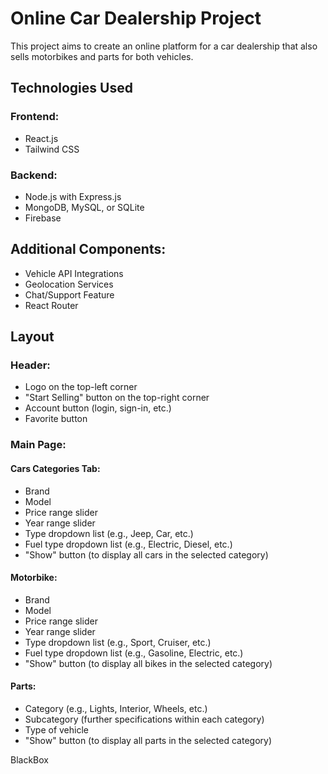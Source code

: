 # Online Car Dealership Project

This project aims to create an online platform for a car dealership that also sells motorbikes and parts for both vehicles.

## Technologies Used

### Frontend:

- React.js
- Tailwind CSS

### Backend:

- Node.js with Express.js
- MongoDB, MySQL, or SQLite
- Firebase

## Additional Components:

- Vehicle API Integrations
- Geolocation Services
- Chat/Support Feature
- React Router

## Layout

### Header:

- Logo on the top-left corner
- "Start Selling" button on the top-right corner
- Account button (login, sign-in, etc.)
- Favorite button

### Main Page:

#### Cars Categories Tab:

- Brand
- Model
- Price range slider
- Year range slider
- Type dropdown list (e.g., Jeep, Car, etc.)
- Fuel type dropdown list (e.g., Electric, Diesel, etc.)
- "Show" button (to display all cars in the selected category)

#### Motorbike:

- Brand
- Model
- Price range slider
- Year range slider
- Type dropdown list (e.g., Sport, Cruiser, etc.)
- Fuel type dropdown list (e.g., Gasoline, Electric, etc.)
- "Show" button (to display all bikes in the selected category)

#### Parts:

- Category (e.g., Lights, Interior, Wheels, etc.)
- Subcategory (further specifications within each category)
- Type of vehicle
- "Show" button (to display all parts in the selected category)

BlackBox


 


